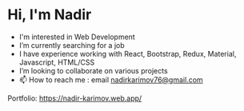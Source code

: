 # Hi, I'm Nadir
- I'm interested in Web Development
- I’m currently searching for a job
- I have experience working with React, Bootstrap, Redux, Material, Javascript, HTML/CSS
- I’m looking to collaborate on various projects
- 📫 How to reach me : email nadirkarimov76@gmail.com

Portfolio: https://nadir-karimov.web.app/
